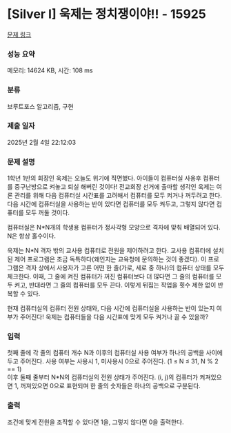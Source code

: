 # [Silver I] 욱제는 정치쟁이야!! - 15925 

[문제 링크](https://www.acmicpc.net/problem/15925) 

### 성능 요약

메모리: 14624 KB, 시간: 108 ms

### 분류

브루트포스 알고리즘, 구현

### 제출 일자

2025년 2월 4일 22:12:03

### 문제 설명

<p>1학년 1반의 회장인 욱제는 오늘도 위기에 직면했다. 아이들이 컴퓨터실 사용후 컴퓨터를 중구난방으로 켜놓고 퇴실 해버린 것이다! 전교회장 선거에 출마할 생각인 욱제는 여론 관리를 위해 다음 컴퓨터실 시간표를 고려해서 컴퓨터를 모두 켜거나 꺼두려고 한다. 다음 시간에 컴퓨터실을 사용하는 반이 있다면 컴퓨터를 모두 켜두고, 그렇지 않다면 컴퓨터를 모두 꺼둘 것이다.</p>

<p>컴퓨터실은 N*N개의 학생용 컴퓨터가 정사각형 모양으로 격자에 맞춰 배열되어 있다. N은 항상 홀수이다.</p>

<p>욱제는 N*N 격자 밖의 교사용 컴퓨터로 전원을 제어하려고 한다. 교사용 컴퓨터에 설치된 제어 프로그램은 조금 독특하다(왜인지는 교육청에 문의하는 것이 좋겠다). 이 프로그램은 격자 상에서 사용자가 고른 어떤 한 줄(가로, 세로 중 하나)의 컴퓨터 상태를 모두 체크한다. 이때, 그 줄에 켜진 컴퓨터가 꺼진 컴퓨터보다 더 많다면 그 줄의 컴퓨터를 모두 켜고, 반대라면 그 줄의 컴퓨터를 모두 끈다. 이렇게 뒤집는 작업을 횟수 제한 없이 반복할 수 있다.</p>

<p>현재 컴퓨터실의 컴퓨터 전원 상태와, 다음 시간에 컴퓨터실을 사용하는 반이 있는지 여부가 주어진다! 욱제는 컴퓨터들을 다음 시간표에 맞게 모두 켜거나 끌 수 있을까?</p>

### 입력 

 <p>첫째 줄에 각 줄의 컴퓨터 개수 N과 이후의 컴퓨터실 사용 여부가 하나의 공백을 사이에 두고 주어진다. 사용 여부는 사용시 1, 미사용시 0으로 주어진다. (1 ≤ N ≤ 31, N % 2 == 1)<br>
이후 둘째 줄부터 N*N의 컴퓨터실의 전원 상태가 주어진다. (i, j)의 컴퓨터가 켜져있으면 1, 꺼져있으면 0으로 표현되며 한 줄의 숫자들은 하나의 공백으로 구분된다.</p>

### 출력 

 <p>조건에 맞게 전원을 조작할 수 있다면 1을, 그렇지 않다면 0을 출력한다.</p>

